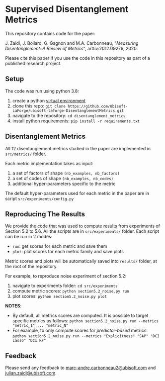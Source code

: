 # Supervised Disentanglement Metrics

This repository contains code for the paper:

J. Zaidi, J. Boilard, G. Gagnon and M.A. Carbonneau, "*Measuring Disentanglement: A Review of Metrics*", arXiv:2012.09276, 2020.

Please cite this paper if you use the code in this repository as part of a published research project.

## Setup

The code was run using python 3.8:

1. create a python [virtual environment](https://docs.conda.io/projects/conda/en/latest/user-guide/tasks/manage-environments.html)
2. clone this repo: ```git clone https://github.com/Ubisoft-LaForge/ubisoft-laforge-DisentanglementMetrics.git```
3. navigate to the repository: ```cd disentanglement_metrics```
4. install python requirements: ```pip install -r requirements.txt```


## Disentanglement Metrics

All 12 disentanglement metrics studied in the paper are implemented in ```src/metrics/``` folder.

Each metric implementation takes as input:
1. a set of factors of shape ```(nb_examples, nb_factors)```
2. a set of codes of shape ```(nb_examples, nb_codes)```
3. additional hyper-parameters specific to the metric

The default hyper-parameters used for each metric in the paper are in script  ```src/experiments/config.py```

## Reproducing The Results

We provide the code that was used to compute results from experiments of Section 5.2 to 5.6.
All the scripts are in ```src/experiments/``` folder. Each script can be run in 2 modes:
* ```run```: get scores for each metric and save them
* ```plot```: plot scores for each metric family and save plots

Metric scores and plots will be automatically saved into ```results/``` folder, at the root of the repository.

For example, to reproduce noise experiment of section 5.2:
1. navigate to experiments folder: ```cd src/experiments```
2. compute metric scores: ```python section5.2_noise.py run```
3. plot scores: ```python section5.2_noise.py plot```

**NOTES**:
* By default, all metrics scores are computed. It is possible to target specific metrics as follows: ```python section5.2_noise.py run --metrics "metric_1" ... "metric_N"```
* For example, to only compute scores for *predictor-based* metrics: ```python section5.2_noise.py run --metrics "Explicitness" "SAP" "DCI Lasso" "DCI RF"```

## Feedback

Please send any feedback to marc-andre.carbonneau2@ubisoft.com and julian.zaidi@ubisoft.com.
